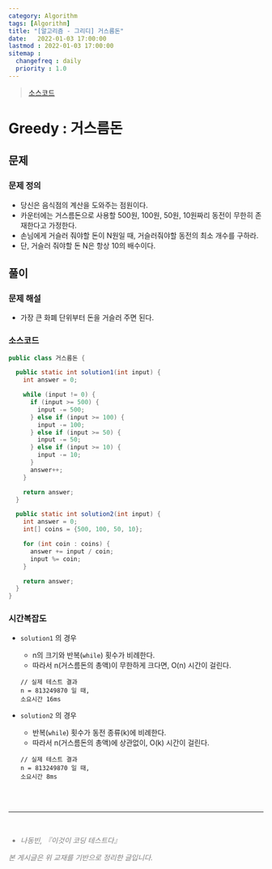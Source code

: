 ```yaml
---
category: Algorithm
tags: [Algorithm]
title: "[알고리즘 - 그리디] 거스름돈"
date:   2022-01-03 17:00:00 
lastmod : 2022-01-03 17:00:00
sitemap :
  changefreq : daily
  priority : 1.0
---
```


> [소스코드](https://github.com/TaegyunWoo/algorithm-study/blob/main/src/main/java/greedy/%EA%B1%B0%EC%8A%A4%EB%A6%84%EB%8F%88.java)

# Greedy : 거스름돈

## 문제
### 문제 정의

- 당신은 음식점의 계산을 도와주는 점원이다.
- 카운터에는 거스름돈으로 사용할 500원, 100원, 50원, 10원짜리 동전이 무한히 존재한다고 가정한다.
- 손님에게 거슬러 줘야할 돈이 N원일 때, 거슬러줘야할 동전의 최소 개수를 구하라.
- 단, 거슬러 줘야할 돈 N은 항상 10의 배수이다.

## 풀이
### 문제 해설
- 가장 큰 화폐 단위부터 돈을 거슬러 주면 된다.

### 소스코드
```java
public class 거스름돈 {

  public static int solution1(int input) {
    int answer = 0;

    while (input != 0) {
      if (input >= 500) {
        input -= 500;
      } else if (input >= 100) {
        input -= 100;
      } else if (input >= 50) {
        input -= 50;
      } else if (input >= 10) {
        input -= 10;
      }
      answer++;
    }

    return answer;
  }

  public static int solution2(int input) {
    int answer = 0;
    int[] coins = {500, 100, 50, 10};

    for (int coin : coins) {
      answer += input / coin;
      input %= coin;
    }

    return answer;
  }
}
```

### 시간복잡도
- `solution1` 의 경우
  - n의 크기와 반복(`while`) 횟수가 비례한다.  
  - 따라서 n(거스름돈의 총액)이 무한하게 크다면, O(n) 시간이 걸린다.
  ```text
  // 실제 테스트 결과
  n = 813249870 일 때,
  소요시간 16ms
  ```

- `solution2` 의 경우
  - 반복(`while`) 횟수가 동전 종류(k)에 비례한다.
  - 따라서 n(거스름돈의 총액)에 상관없이, O(k) 시간이 걸린다.
  ```text
  // 실제 테스트 결과
  n = 813249870 일 때,
  소요시간 8ms
  ```

<br><br>

---

<br>
<div style="font-style: italic;color: gray;">
  <ul>
    <li>나동빈, 『이것이 코딩 테스트다』</li>
  </ul>
  본 게시글은 위 교재를 기반으로 정리한 글입니다.
</div>